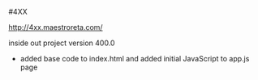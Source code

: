 #4XX

http://4xx.maestroreta.com/

inside out project version 400.0
- added base code to index.html and added initial JavaScript to app.js page
